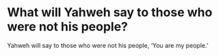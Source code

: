 # What will Yahweh say to those who were not his people?

Yahweh will say to those who were not his people, ‘You are my people.’
